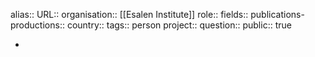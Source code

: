 alias::
URL::
organisation:: [[Esalen Institute]] 
role::
fields::
publications-productions:: 
country::
tags:: person
project::
question::
public:: true

-